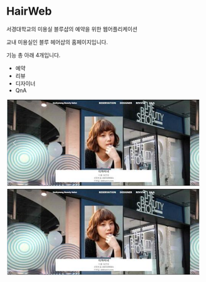 # HairWeb
서경대학교의 미용실 블루샵의 예약을 위한 웹어플리케이션

교내 미용실인 블루 헤어샵의 홈페이지입니다.

기능 총 아래 4개입니다.

* 예약
* 리뷰
* 디자이너 
* QnA


![designer](./img/designer.jpg)
![designer](./img/designer.jpg)

